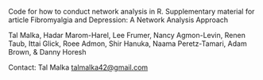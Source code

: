 Code for how to conduct network analysis in R. Supplementary material for article Fibromyalgia and Depression: A Network Analysis Approach

Tal Malka, Hadar Marom-Harel, Lee Frumer, Nancy Agmon-Levin, Renen Taub, Ittai Glick,
Roee Admon, Shir Hanuka, Naama Peretz-Tamari, Adam Brown, & Danny Horesh

Contact: Tal Malka
talmalka42@gmail.com
